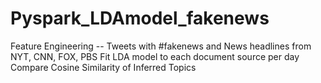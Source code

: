 # Pyspark_LDAmodel_fakenews

Feature Engineering -- Tweets with #fakenews and News headlines from NYT, CNN, FOX, PBS
Fit LDA model to each document source per day
Compare Cosine Similarity of Inferred Topics
